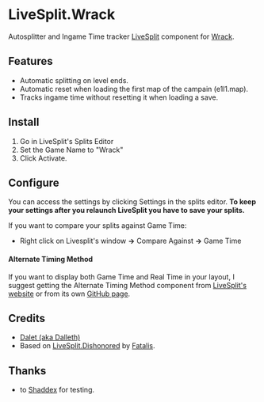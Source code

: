 LiveSplit.Wrack
=====================
Autosplitter and Ingame Time tracker [LiveSplit](http://livesplit.org/) component for [Wrack](http://store.steampowered.com/app/253610/).

Features
--------
* Automatic splitting on level ends.
* Automatic reset when loading the first map of the campain (e1l1.map).
* Tracks ingame time without resetting it when loading a save.

Install
-------
1. Go in LiveSplit's Splits Editor
2. Set the Game Name to "Wrack"
3. Click Activate.

Configure
---------
   You can access the settings by clicking Settings in the splits editor. **To keep your settings after you relaunch LiveSplit you have to save your splits.**

If you want to compare your splits against Game Time:
* Right click on Livesplit's window **->** Compare Against **->** Game Time

#### Alternate Timing Method
   If you want to display both Game Time and Real Time in your layout, I suggest getting the Alternate Timing Method component     from [LiveSplit's website](http://livesplit.org/components/) or from its own [GitHub    page](https://github.com/Dalet/LiveSplit.AlternateTimingMethod/releases).

Credits
-------
* [Dalet (aka Dalleth)](http://twitch.tv/dalleth_)
* Based on [LiveSplit.Dishonored](https://github.com/fatalis/LiveSplit.Dishonored) by [Fatalis](http://twitch.tv/fatalis_).
	
Thanks
----------
* to [Shaddex](http://twitch.tv/shaddex) for testing.

